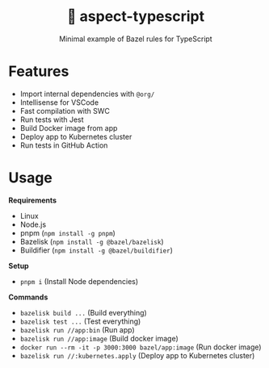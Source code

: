 <div align="center">
  <h1>🌿 aspect-typescript</h1>
  <p>Minimal example of Bazel rules for TypeScript</p>
</div>

# Features

- Import internal dependencies with `@org/`
- Intellisense for VSCode
- Fast compilation with SWC
- Run tests with Jest
- Build Docker image from app
- Deploy app to Kubernetes cluster
- Run tests in GitHub Action

# Usage

**Requirements**

- Linux
- Node.js
- pnpm (`npm install -g pnpm`)
- Bazelisk (`npm install -g @bazel/bazelisk`)
- Buildifier (`npm install -g @bazel/buildifier`)

**Setup**

- `pnpm i` (Install Node dependencies)

**Commands**

- `bazelisk build ...` (Build everything)
- `bazelisk test ...` (Test everything)
- `bazelisk run //app:bin` (Run app)
- `bazelisk run //app:image` (Build docker image)
- `docker run --rm -it -p 3000:3000 bazel/app:image` (Run docker image)
- `bazelisk run //:kubernetes.apply` (Deploy app to Kubernetes cluster)
